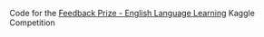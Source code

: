 Code for the [Feedback Prize - English Language Learning](https://www.kaggle.com/competitions/feedback-prize-english-language-learning) Kaggle Competition
